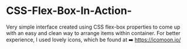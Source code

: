 # CSS-Flex-Box-In-Action-
Very simple interface created using CSS flex-box properties to come up with an easy and clean way to arrange items within container.
For better experience, I used lovely icons, which be found at ➡️ https://icomoon.io/
